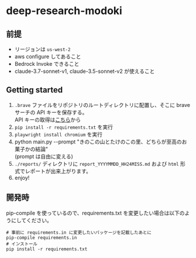 # deep-research-modoki

## 前提
* リージョンは `us-west-2`
* aws configure してあること
* Bedrock Invoke できること
* claude-3.7-sonnet-v1, claude-3.5-sonnet-v2 が使えること

## Getting started

1. `.brave` ファイルをリポジトリのルートディレクトリに配置し、そこに brave サーチの API キーを保存する。  
  API キーの取得は[こちら](https://brave.com/search/api/)から
2. `pip install -r requirements.txt` を実行
3. `playwright install chromium` を実行
4. python main.py --prompt "きのこの山とたけのこの里、どちらが至高のお菓子かの結論"  
  (prompt は自由に変える)
5. `./reports/` ディレクトリに `report_YYYYMMDD_HH24MISS.md` および `html` 形式でレポートが出来上がります。
6. enjoy!

## 開発時
pip-compile を使っているので、requirements.txt を変更したい場合は以下のようにしてください。


```shell
# 事前に requirements.in に変更したいパッケージを記載したあとに
pip-compile requirements.in
# インストール
pip install -r requirements.txt
```
